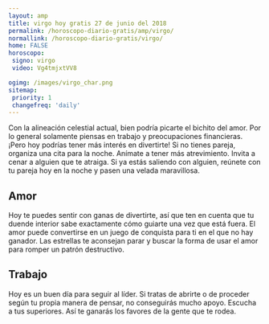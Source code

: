 ```yaml
---
layout: amp
title: virgo hoy gratis 27 de junio del 2018 
permalink: /horoscopo-diario-gratis/amp/virgo/
normallink: /horoscopo-diario-gratis/virgo/
home: FALSE
horoscopo:
 signo: virgo
 video: Vg4tmjxtVV8

ogimg: /images/virgo_char.png
sitemap:
 priority: 1
 changefreq: 'daily'
---
```



Con la alineación celestial actual, bien podría picarte el bichito del amor. Por lo general solamente piensas en trabajo y preocupaciones financieras. ¡Pero hoy podrías tener más interés en divertirte! Si no tienes pareja, organiza una cita para la noche. Anímate a tener más atrevimiento. Invita a cenar a alguien que te atraiga. Si ya estás saliendo con alguien, reúnete con tu pareja hoy en la noche y pasen una velada maravillosa.

## Amor

Hoy te puedes sentir con ganas de divertirte, así que ten en cuenta que tu duende interior sabe exactamente cómo guiarte una vez que está fuera. El amor puede convertirse en un juego de conquista para ti en el que no hay ganador. Las estrellas te aconsejan parar y buscar la forma de usar el amor para romper un patrón destructivo.

## Trabajo

Hoy es un buen día para seguir al líder. Si tratas de abrirte o de proceder según tu propia manera de pensar, no conseguirás mucho apoyo. Escucha a tus superiores. Así te ganarás los favores de la gente que te rodea.